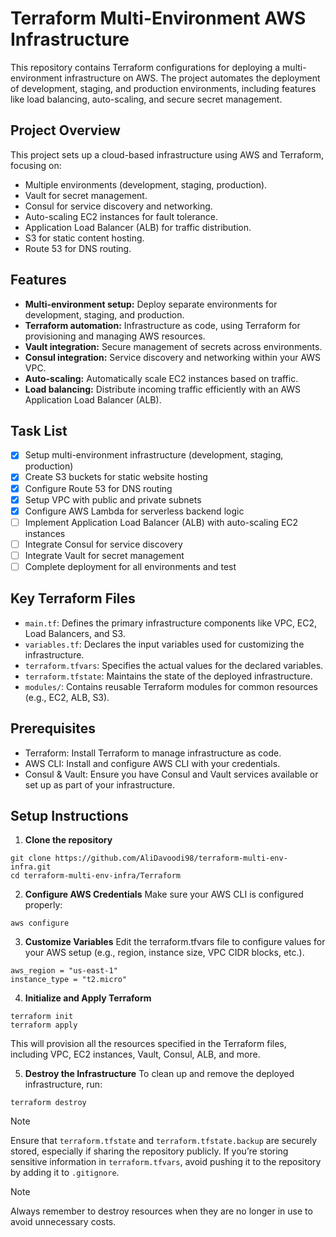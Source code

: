 
# Terraform Multi-Environment AWS Infrastructure

This repository contains Terraform configurations for deploying a multi-environment infrastructure on AWS. The project automates the deployment of development, staging, and production environments, including features like load balancing, auto-scaling, and secure secret management.

## Project Overview
This project sets up a cloud-based infrastructure using AWS and Terraform, focusing on:

* Multiple environments (development, staging, production).
* Vault for secret management.
* Consul for service discovery and networking.
* Auto-scaling EC2 instances for fault tolerance.
* Application Load Balancer (ALB) for traffic distribution.
* S3 for static content hosting.
* Route 53 for DNS routing.

## Features
* **Multi-environment setup:** Deploy separate environments for development, staging, and production.
* **Terraform automation:** Infrastructure as code, using Terraform for provisioning and managing AWS resources.
* **Vault integration:** Secure management of secrets across environments.
* **Consul integration:** Service discovery and networking within your AWS VPC.
* **Auto-scaling:** Automatically scale EC2 instances based on traffic.
* **Load balancing:** Distribute incoming traffic efficiently with an AWS Application Load Balancer (ALB).

## Task List
 - [x]   Setup multi-environment infrastructure (development, staging, production)
 - [x]   Create S3 buckets for static website hosting
 - [x]   Configure Route 53 for DNS routing
 - [x]   Setup VPC with public and private subnets
 - [x]   Configure AWS Lambda for serverless backend logic
 - [ ]   Implement Application Load Balancer (ALB) with auto-scaling EC2 instances
 - [ ]   Integrate Consul for service discovery
 - [ ]   Integrate Vault for secret management
 - [ ]   Complete deployment for all environments and test

## Key Terraform Files
* `main.tf`: Defines the primary infrastructure components like VPC, EC2, Load Balancers, and S3.
* `variables.tf`: Declares the input variables used for customizing the infrastructure.
* `terraform.tfvars`: Specifies the actual values for the declared variables.
* `terraform.tfstate`: Maintains the state of the deployed infrastructure.
* `modules/`: Contains reusable Terraform modules for common resources (e.g., EC2, ALB, S3).

## Prerequisites
* Terraform: Install Terraform to manage infrastructure as code.
* AWS CLI: Install and configure AWS CLI with your credentials.
* Consul & Vault: Ensure you have Consul and Vault services available or set up as part of your infrastructure.

## Setup Instructions
1. **Clone the repository**
```
git clone https://github.com/AliDavoodi98/terraform-multi-env-infra.git
cd terraform-multi-env-infra/Terraform
```
2. **Configure AWS Credentials**
Make sure your AWS CLI is configured properly:
```
aws configure
```
3. **Customize Variables**
Edit the terraform.tfvars file to configure values for your AWS setup (e.g., region, instance size, VPC CIDR blocks, etc.).
```
aws_region = "us-east-1"
instance_type = "t2.micro"
```
4. **Initialize and Apply Terraform**
```
terraform init
terraform apply
```
This will provision all the resources specified in the Terraform files, including VPC, EC2 instances, Vault, Consul, ALB, and more.

5. **Destroy the Infrastructure**
To clean up and remove the deployed infrastructure, run:
```
terraform destroy
```
> [!NOTE]
> Ensure that `terraform.tfstate` and `terraform.tfstate.backup` are securely stored, especially if sharing the repository publicly.
If you’re storing sensitive information in `terraform.tfvars`, avoid pushing it to the repository by adding it to `.gitignore`.

> [!NOTE]
> Always remember to destroy resources when they are no longer in use to avoid unnecessary costs.
